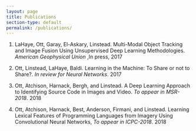 ```yaml
---
layout: page
title: Publications
section-type: default
permalink: /publications/
---
```


1. LaHaye, Ott, Garay, El-Askary, Linstead. Multi-Modal Object Tracking and Image Fusion Using Unsupervised Deep Learning Methodologies.
*American Geophysical Union* ,In press, 2017

2. Ott, Linstead, LaHaye, Baldi. Learning in the Machine: To Share or not to Share?.
*In review for Neural Networks*. 2017

3. Ott, Atchison, Harnack, Bergh, and Linstead.
A Deep Learning Approach to Identifying Source Code in Images and Video. *To appear in MSR-2018*. 2018

4. Ott, Atchison, Harnack, Best, Anderson, Firmani, and Linstead.
Learning Lexical Features of Programming Languages from Imagery Using Convolutional Neural Networks, *To appear in ICPC-2018*. 2018
